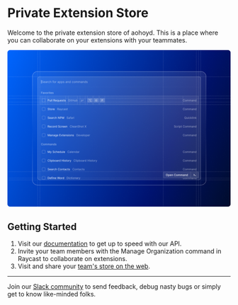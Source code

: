 # Private Extension Store

Welcome to the private extension store of aohoyd. This is a place where you can collaborate on your extensions with your teammates.

![Extension Store](https://raw.githubusercontent.com/raycast/extensions/main/images/header.png)

## Getting Started

1. Visit our [documentation](https://developers.raycast.com) to get up to speed with our API.
2. Invite your team members with the Manage Organization command in Raycast to collaborate on extensions.
3. Visit and share your [team's store on the web](https://raycast.com/aohoyd).

---

Join our [Slack community](https://raycast.com/community) to send feedback, debug nasty bugs or simply get to know like-minded folks.
